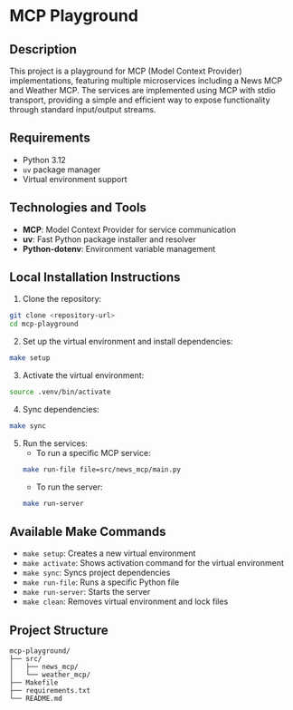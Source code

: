 # MCP Playground

## Description

This project is a playground for MCP (Model Context Provider) implementations, featuring multiple microservices including a News MCP and Weather MCP. The services are implemented using MCP with stdio transport, providing a simple and efficient way to expose functionality through standard input/output streams.

## Requirements

- Python 3.12
- `uv` package manager
- Virtual environment support

## Technologies and Tools

- **MCP**: Model Context Provider for service communication
- **uv**: Fast Python package installer and resolver
- **Python-dotenv**: Environment variable management

## Local Installation Instructions

1. Clone the repository:

```bash
git clone <repository-url>
cd mcp-playground
```

2. Set up the virtual environment and install dependencies:

```bash
make setup
```

3. Activate the virtual environment:

```bash
source .venv/bin/activate
```

4. Sync dependencies:

```bash
make sync
```

5. Run the services:
   - To run a specific MCP service:
   ```bash
   make run-file file=src/news_mcp/main.py
   ```
   - To run the server:
   ```bash
   make run-server
   ```

## Available Make Commands

- `make setup`: Creates a new virtual environment
- `make activate`: Shows activation command for the virtual environment
- `make sync`: Syncs project dependencies
- `make run-file`: Runs a specific Python file
- `make run-server`: Starts the server
- `make clean`: Removes virtual environment and lock files

## Project Structure

```
mcp-playground/
├── src/
│   ├── news_mcp/
│   └── weather_mcp/
├── Makefile
├── requirements.txt
└── README.md
```
